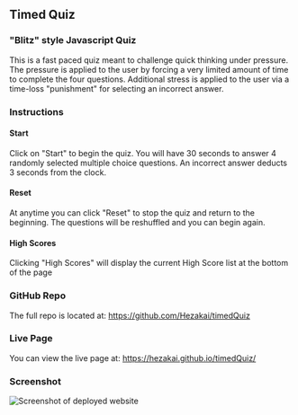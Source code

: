 ## Timed Quiz


### "Blitz" style Javascript Quiz
This is a fast paced quiz meant to challenge quick thinking under pressure. The pressure is applied to the user by forcing a very limited amount of time to complete the four questions.  Additional stress is applied to the user via a time-loss "punishment" for selecting an incorrect answer.

### Instructions
#### Start
Click on "Start" to begin the quiz.  You will have 30 seconds to answer 4 randomly selected multiple choice questions.  An incorrect answer deducts 3 seconds from the clock.  
#### Reset
At anytime you can click "Reset" to stop the quiz and return to the beginning.  The questions will be reshuffled and you can begin again.
#### High Scores
Clicking "High Scores" will display the current High Score list at the bottom of the page


### GitHub Repo
The full repo is located at: https://github.com/Hezakai/timedQuiz

### Live Page
You can view the live page at: https://hezakai.github.io/timedQuiz/

### Screenshot
![Screenshot of deployed website](./assets/images/portfolioss.PNG)